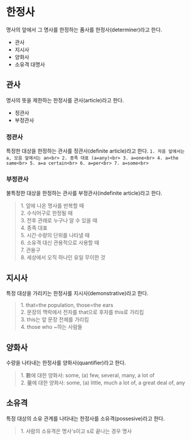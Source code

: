 # 한정사
명사의 앞에서 그 명사를 한정하는 품사를 한정사(determiner)라고 한다.

* 관사
* 지시사
* 양화사
* 소유격 대명사

## 관사
명사의 뜻을 제한하는 한정사를 관사(article)라고 한다.

* 정관사
* 부정관사

### 정관사
특정한 대상을 한정하는 관사를 정관사(definite article)라고 한다.
`1. 자음 앞에서는 a, 모음 앞에서는 an<br>
2. 종족 대표 (a=any)<br>
3. a=one<br>
4. a=the same<br>
5. a=a certain<br>
6. a=per<br>
7. a=some<br>`

### 부정관사
불특정한 대상을 한정하는 관사를 부정관사(indefinite article)라고 한다.

<blockquote>
  1. 앞에 나온 명사를 반복할 때<br>
  2. 수식어구로 한정될 때<br>
  3. 전후 관례로 누구나 알 수 있을 때<br>
  4. 종족 대표<br>
  5. 시간·수량의 단위를 나타낼 때<br>
  6. 소유격 대신 관용적으로 사용할 때<br>
  7. 관용구<br>
  8. 세상에서 오직 하나인 유일 무이한 것<br>
</blockquote>

## 지시사
특정 대상을 가리키는 한정사를 지시사(demonstrative)라고 한다.

<blockquote>
  1. that=the population, those=the ears<br>
  2. 문장의 맥락에서 전자를 that으로 후자를 this로 가리킴<br>
  3. this는 앞 문장 전체를 가리킴<br>
  4. those who ~하는 사람들
</blockquote>


## 양화사
수량을 나타내는 한정사를 양화사(quantifier)라고 한다.

<blockquote>
  1. 數에 대한 양화사: some, (a) few, several, many, a lot of<br>
  2. 量에 대한 양화사: some, (a) little, much a lot of, a great deal of, any 
</blockquote>

## 소유격
특정 대상의 소유 관계를 나타내는 한정사를 소유격(possesive)라고 한다.

<blockquote>
  1. 사람의 소유격은 명사's이고 s로 끝나는 경우 명사
</blockquote>
